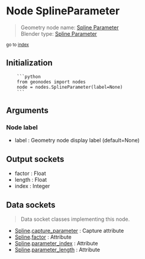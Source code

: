 
# Node SplineParameter

> Geometry node name: [Spline Parameter](https://docs.blender.org/manual/en/latest/modeling/geometry_nodes/curve/spline_parameter.html)<br>
  Blender type: [Spline Parameter](https://docs.blender.org/api/current/bpy.types.GeometryNodeSplineParameter.html)
  
<sub>go to [index](/docs/index.md)</sub>

Initialization
--------------
        
        ```python
        from geonodes import nodes
        node = nodes.SplineParameter(label=None)
        ```



## Arguments


### Node label

- label : Geometry node display label (default=None)

## Output sockets

- factor : Float
- length : Float
- index : Integer

## Data sockets

> Data socket classes implementing this node.
  
  
- [Spline](/docs/sockets/Spline.md).[capture_parameter](/docs/sockets/Spline.md#capture_parameter) : Capture attribute
- [Spline](/docs/sockets/Spline.md).[factor](/docs/sockets/Spline.md#factor) : Attribute
- [Spline](/docs/sockets/Spline.md).[parameter_index](/docs/sockets/Spline.md#parameter_index) : Attribute
- [Spline](/docs/sockets/Spline.md).[parameter_length](/docs/sockets/Spline.md#parameter_length) : Attribute
  
